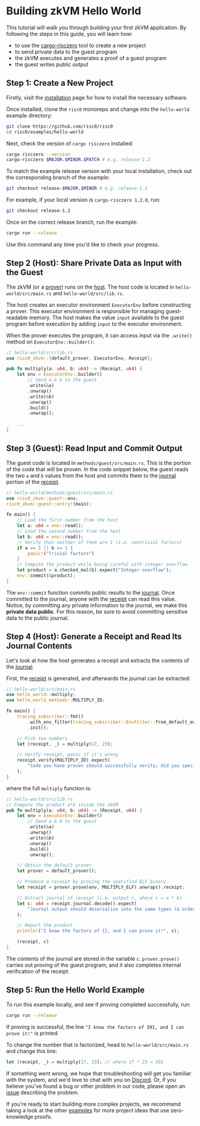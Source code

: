 # Building zkVM Hello World

This tutorial will walk you through building your first zkVM application. By
following the steps in this guide, you will learn how:

- to use the [cargo-risczero] tool to create a new project
- to send private data to the guest program
- the zkVM executes and generates a proof of a guest program
- the guest writes public output

## Step 1: Create a New Project

Firstly, visit the [installation][install] page for how to install the
necessary software.

Once installed, clone the `risc0` monorepo and change into the `hello-world` example directory:

```sh
git clone https://github.com/risc0/risc0
cd risc0/examples/hello-world
```

Next, check the version of `cargo risczero` installed:

```sh
cargo risczero --version
cargo-risczero $MAJOR.$MINOR.$PATCH # e.g. release-1.2
```

To match the example release version with your local installation, check out the corresponding branch of the example:

```sh
git checkout release-$MAJOR.$MINOR # e.g. release-1.2
```

For example, if your local version is `cargo-risczero 1.2.0`, run:

```sh
git checkout release-1.2
```

Once on the correct release branch, run the example:

```sh
cargo run --release
```

Use this command any time you'd like to check your progress.

## Step 2 (Host): Share Private Data as Input with the Guest

The zkVM (or a [prover]) runs on the [host]. The host code is located in `hello-world/src/main.rs` and `hello-world/src/lib.rs`.

The host creates an executor environment `ExecutorEnv` before constructing a prover. This executor environment is responsible for managing guest-readable memory. The host makes the value `input` available to the guest program before execution by adding `input` to the executor environment.

When the prover executes the program, it can access input via the `.write()` method on `ExecutorEnv::builder()`:

```rust ignore
// hello-world/src/lib.rs
use risc0_zkvm::{default_prover, ExecutorEnv, Receipt};

pub fn multiply(a: u64, b: u64) -> (Receipt, u64) {
    let env = ExecutorEnv::builder()
        // Send a & b to the guest
        .write(&a)
        .unwrap()
        .write(&b)
        .unwrap()
        .build()
        .unwrap();
    
    ...
}
```

## Step 3 (Guest): Read Input and Commit Output

The guest code is located in `methods/guest/src/main.rs`. This
is the portion of the code that will be proven. In the code snippet below, the
guest reads the two `a` and `b` values from the host and commits them to the [journal]
portion of the [receipt].

```rust ignore
// hello-world/methods/guest/src/main.rs
use risc0_zkvm::guest::env;
risc0_zkvm::guest::entry!(main);

fn main() {
    // Load the first number from the host
    let a: u64 = env::read();
    // Load the second number from the host
    let b: u64 = env::read();
    // Verify that neither of them are 1 (i.e. nontrivial factors)
    if a == 1 || b == 1 {
        panic!("Trivial factors")
    }
    // Compute the product while being careful with integer overflow
    let product = a.checked_mul(b).expect("Integer overflow");
    env::commit(&product);
}
```

The `env::commit` function commits public results to the [journal]. Once
committed to the journal, anyone with the [receipt] can read this value. Notice, by committing any private information to the journal, we make this **private data public**. For this reason, be sure to avoid committing sensitive data to the public journal.

## Step 4 (Host): Generate a Receipt and Read Its Journal Contents

Let's look at how the host generates a receipt and extracts the contents of the [journal].

First, the [receipt] is generated, and afterwards the journal can be extracted:

```rust ignore
// hello-world/src/main.rs
use hello_world::multiply;
use hello_world_methods::MULTIPLY_ID;

fn main() {
    tracing_subscriber::fmt()
        .with_env_filter(tracing_subscriber::EnvFilter::from_default_env())
        .init();

    // Pick two numbers
    let (receipt, _) = multiply(17, 23);

    // Verify receipt, panic if it's wrong
    receipt.verify(MULTIPLY_ID).expect(
        "Code you have proven should successfully verify; did you specify the correct image ID?",
    );
}
```

where the full `multiply` function is:

```rust ignore
// hello-world/src/lib.rs
// Compute the product a*b inside the zkVM
pub fn multiply(a: u64, b: u64) -> (Receipt, u64) {
    let env = ExecutorEnv::builder()
        // Send a & b to the guest
        .write(&a)
        .unwrap()
        .write(&b)
        .unwrap()
        .build()
        .unwrap();

    // Obtain the default prover.
    let prover = default_prover();

    // Produce a receipt by proving the specified ELF binary.
    let receipt = prover.prove(env, MULTIPLY_ELF).unwrap().receipt;

    // Extract journal of receipt (i.e. output c, where c = a * b)
    let c: u64 = receipt.journal.decode().expect(
        "Journal output should deserialize into the same types (& order) that it was written",
    );

    // Report the product
    println!("I know the factors of {}, and I can prove it!", c);

    (receipt, c)
}
```

The contents of the journal are stored in the variable `c`. `prover.prove()` carries out proving of the guest program, and it also completes internal verification of the receipt.

## Step 5: Run the Hello World Example

To run this example locally, and see if proving completed successfully, run:

```sh
cargo run --release
```

If proving is successful, the line `"I know the factors of 391, and I can prove it!"` is printed.

To change the number that is factorized, head to `hello-world/src/main.rs` and change this line:

```rust ignore
let (receipt, _) = multiply(17, 23); // where 17 * 23 = 391
```

If something went wrong, we hope that troubleshooting will get you
familiar with the system, and we'd love to chat with you on [Discord]. Or, if
you believe you've found a bug or other problem in our code, please open an
[issue] describing the problem.

If you're ready to start building more complex projects, we recommend taking a
look at the other [examples] for more project ideas that use zero-knowledge
proofs.

[cargo-risczero]: https://docs.rs/cargo-risczero
[Discord]: https://discord.gg/risczero
[examples]: ../examples.md
[host]: /terminology#host-program
[install]: ../install.md
[issue]: https://github.com/risc0/risc0/issues/new/choose
[journal]: /terminology#journal
[prover]: /terminology#prover
[receipt]: /terminology#receipt
